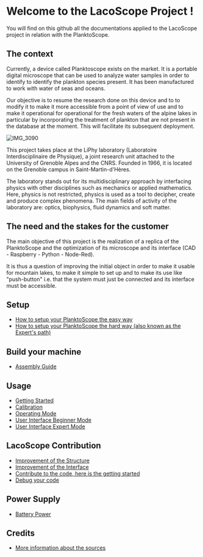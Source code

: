 # Welcome to the LacoScope Project !
You will find on this github all the documentations applied to the LacoScope project in relation with the PlanktoScope.

## The context

Currently, a device called Planktoscope exists on the market. It is a portable digital microscope that can be used to analyze water samples in order to identify to identify the plankton species present. It has been manufactured to work with water of seas and oceans.

Our objective is to resume the research done on this device and to to modify it to make it more accessible from a point of view of use and to make it operational for operational for the fresh waters of the alpine lakes in particular by incorporating the treatment of plankton that are not present in the database at the moment. This will facilitate its subsequent deployment.

![IMG_3090](https://user-images.githubusercontent.com/95240260/158336658-1b0a6ebc-04f5-4ef6-9c9f-e9c6f2c506c9.JPEG)

This project takes place at the LiPhy laboratory (Laboratoire Interdisciplinaire de Physique), a joint research unit attached to the University of Grenoble Alpes and the CNRS. Founded in 1966, it is located on the Grenoble campus in Saint-Martin-d'Hères.

The laboratory stands out for its multidisciplinary approach by interfacing physics with other disciplines such as mechanics or applied mathematics. Here, physics is not restricted, physics is used as a tool to decipher, create and produce complex phenomena. The main fields of activity of the laboratory are: optics, biophysics, fluid dynamics and soft matter.

## The need and the stakes for the customer

The main objective of this project is the realization of a replica of the PlanktoScope and the optimization of its microscope and its interface (CAD - Raspberry - Python - Node-Red).

It is thus a question of improving the initial object in order to make it usable for mountain lakes, to make it simple to set up and to make its use like "push-button" i.e. that the system must just be connected and its interface must be accessible.

## Setup
 - [How to setup your PlanktoScope the easy way](easy_install.md)
 - [How to setup your PlanktoScope the hard way (also known as the Expert's path)](expert_setup.md)

## Build your machine
 - [Assembly Guide](assembly_guide.md)
 
## Usage
 - [Getting Started](getting_started.md)
 - [Calibration](calibration.md)
 - [Operating Mode](operating_mode.md)
 - [User Interface Beginner Mode](beginner_mode.md)
 - [User Interface Expert Mode](expert_mode.md)

## LacoScope Contribution
 - [Improvement of the Structure](structure_improvement.md)
 - [Improvement of the Interface](interface_improvement.md)
 - [Contribute to the code, here is the getting started](Make_your_modification.md)
 - [Debug your code](debug.md)

## Power Supply
 - [Battery Power](battery_power.md)

## Credits
 - [More information about the sources](license.md)
